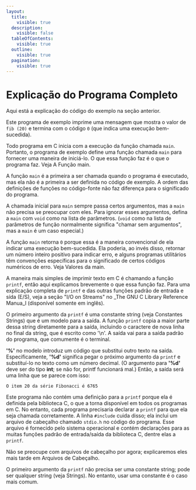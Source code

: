 ```yaml
---
layout:
  title:
    visible: true
  description:
    visible: false
  tableOfContents:
    visible: true
  outline:
    visible: true
  pagination:
    visible: true
---
```


# Explicação do Programa Completo

Aqui está a explicação do código do exemplo na seção anterior.

Este programa de exemplo imprime uma mensagem que mostra o valor de `fib (20)` e termina com o código `0` (que indica uma execução bem-sucedida).

Todo programa em C inicia com a execução da função chamada `main`.  Portanto, o programa de exemplo define uma função chamada `main` para fornecer uma maneira de iniciá-lo. O que essa função faz é o que o programa faz. Veja A Função main.

A função `main` é a primeira a ser chamada quando o programa é executado, mas ela não é a primeira a ser definida no código de exemplo. A ordem das definições de funções no código-fonte não faz diferença para o significado do programa.

A chamada inicial para `main` sempre passa certos argumentos, mas a `main` não precisa se preocupar com eles. Para ignorar esses argumentos, defina a `main` com `void` como na lista de parâmetros. (`void` como na lista de parâmetros de função normalmente significa "chamar sem argumentos", mas a `main` é um caso especial.)

A função `main` retorna `0` porque essa é a maneira convencional de ela indicar uma execução bem-sucedida. Ela poderia, ao invés disso, retornar um número inteiro positivo para indicar erro, e alguns programas utilitários têm convenções específicas para o significado de certos códigos numéricos de erro. Veja Valores da main.

A maneira mais simples de imprimir texto em C é chamando a função `printf`, então aqui explicamos brevemente o que essa função faz. Para uma explicação completa de `printf` e das outras funções padrão de entrada e sída (E/S), veja a seção "I/O on Streams" no _The GNU C Library Reference Manua_l (disponível somente em inglês).

O primeiro argumento da `printf` é uma constante string (veja Constantes Strings) que é um modelo para a saída. A função `printf` copia a maior parte dessa string diretamente para a saída, incluindo o caractere de nova linha no final da string, que é escrito como '\n'. A saída vai para a saída padrão do programa, que comumente é o terminal.

**'%'** no modelo introduz um código que substitui outro texto na saída. Especificamente, **'%d'** significa pegar o próximo argumento da `printf` e substituí-lo no texto como um número decimal. (O argumento para **'%d'** deve ser do tipo **int**; se não for, printf funcionará mal.) Então, a saída será uma linha que se parece com isso:

`O item 20 da série Fibonacci é 6765`

Este programa não contém uma definição para a `printf` porque ela é definida pela biblioteca C, o que a torna disponível em todos os programas em C. No entanto, cada programa precisaria declarar a `printf` para que ela seja chamada corretamente. A linha `#include` cuida disso; ela inclui um arquivo de cabeçalho chamado `stdio.h` no código do programa. Esse arquivo é fornecido pelo sistema operacional e contém declarações para as muitas funções padrão de entrada/saída da biblioteca C, dentre elas a `printf`.

Não se preocupe com arquivos de cabeçalho por agora; explicaremos eles mais tarde em Arquivos de Cabeçalho.

O primeiro argumento da `printf` não precisa ser uma constante string; pode ser qualquer string (veja Strings). No entanto, usar uma constante é o caso mais comum.

